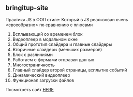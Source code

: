 ## bringitup-site

Практика JS в ООП стиле:
Который в JS реализован очень <своеобразно> по сравнению с плюсами

1. Всплывающий со временем блок
2. Видеоплеер в модальном окне
3. Общий прототип слайдера и главные слайдеры
4. Вторичные слайдеры (меньших размеров)
5. Блок с различиями
6. Работаем с формами отправки данных
7. Многостраничность
8. Главный слайдер второй страницы, всплытие событий
9. Динамический видеоплеер
10. Функционал загрузки файлов

Посмотреть сайт [HERE](https://fatb0yy.github.io/bringitup-site/dist/index.html)
